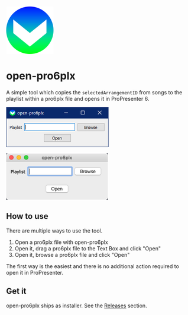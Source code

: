 ![Sample app icon](src/main/icons/linux/128.png)

# open-pro6plx

A simple tool which copies the `selectedArrangementID` from songs to the playlist within a pro6plx file and opens it in
ProPresenter 6.

![Screenshot Windows](screenshots/windows.png)

![Screenshot MacOS](screenshots/macos.png)

## How to use
There are multiple ways to use the tool.

1. Open a pro6plx file with open-pro6plx
2. Open it, drag a pro6plx file to the Text Box and click "Open"
3. Open it, browse a pro6plx file and click "Open"

The first way is the easiest and there is no additional action required to open it in ProPresenter.

## Get it
open-pro6plx ships as installer. See the [Releases](https://github.com/P1zz4br0etch3n/open-pro6plx/releases) section.
